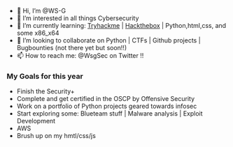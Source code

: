 - 👋 Hi, I’m @WS-G
- 👀 I’m interested in all things Cybersecurity 
- 🌱 I’m currently learning: [Tryhackme](https://tryhackme.com) | [Hackthebox](https://Hackthebox.eu) | Python,html,css, and some x86_x64    
- 💞️ I’m looking to collaborate on Python | CTFs | Github projects | Bugbounties (not there yet but soon!!) 
- 📫 How to reach me: @WsgSec on Twitter !! 

### My Goals for this year 
 
- Finish the Security+ 
- Complete and get certified in the OSCP by Offensive Security
- Work on a portfolio of Python projects geared towards infosec
- Start exploring some: Blueteam stuff | Malware analysis | Exploit Development      
- AWS  
- Brush up on my hmtl/css/js 
